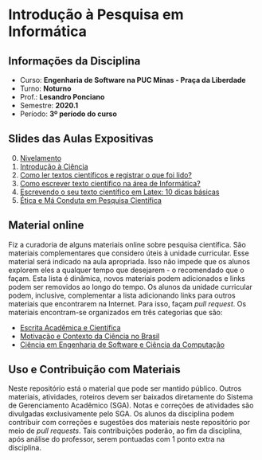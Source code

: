 # Introdução à Pesquisa em Informática 

## Informações da Disciplina
* Curso: **Engenharia de Software na PUC Minas - Praça da Liberdade**
* Turno: **Noturno**
* Prof.: **Lesandro Ponciano**
* Semestre: **2020.1**
* Período: **3º período do curso**

## Slides das Aulas Expositivas
0. [Nivelamento](https://github.com/lesandrop/Introd-Pesq-Informatica/blob/master/01-SlidesDasAulas/IPI-00-Nivelamento.pdf)
1. [Introdução à Ciência](https://github.com/lesandrop/Introd-Pesq-Informatica/blob/master/01-SlidesDasAulas/IPI-01-Introdu%C3%A7%C3%A3o%C3%80Ci%C3%AAncia.pdf)
1. [Como ler textos científicos e registrar o que foi lido?](https://github.com/lesandrop/Introd-Pesq-Informatica/blob/master/01-SlidesDasAulas/IPI-02-ComoLerTextosCient%C3%ADficos.pdf)
1. [Como escrever texto científico na área de Informática?](https://github.com/lesandrop/Introd-Pesq-Informatica/blob/master/01-SlidesDasAulas/IPI-03-Orienta%C3%A7%C3%B5esDeEscritaCientifica.pdf)
1. [Escrevendo o seu texto científico em Latex: 10 dicas básicas](https://github.com/lesandrop/Introd-Pesq-Informatica/blob/master/01-SlidesDasAulas/IPI-04-Come%C3%A7andoAUsarLatex.pdf)
1. [Ética e Má Conduta em Pesquisa Científica](https://github.com/lesandrop/Introd-Pesq-Informatica/blob/master/01-SlidesDasAulas/IPI-05-CondutaEtica.pdf)

## Material online
Fiz a curadoria de alguns materiais online sobre pesquisa científica. São materiais complementares que considero úteis à unidade curricular. Esse material será indicado na aula apropriada. Isso não impede que os alunos explorem eles a qualquer tempo que desejarem -  o recomendado que o façam. Esta lista é dinâmica, novos materiais podem adicionados e links podem ser removidos ao longo do tempo. Os alunos da unidade curricular podem, inclusive, complementar a lista adicionando links para outros materiais que encontrarem na Internet. Para isso, façam _pull request_. Os materiais encontram-se organizados em três categorias que são:
* [Escrita Acadêmica e Científica](https://github.com/lesandrop/Introd-Pesq-Informatica/blob/master/00a-MaterialOnline/Links-EscritaAcad%C3%AAmicaCient%C3%ADfica.md)
* [Motivação e Contexto da Ciência no Brasil](https://github.com/lesandrop/Introd-Pesq-Informatica/blob/master/00a-MaterialOnline/Links-Motiva%C3%A7%C3%A3oECienciaNoBrasil.md)
* [Ciência em Engenharia de Software e Ciência da Computação](https://github.com/lesandrop/Introd-Pesq-Informatica/blob/master/00a-MaterialOnline/Links-SoftwareECi%C3%AAncia.md)


## Uso e Contribuição com Materiais

Neste repositório está o material que pode ser mantido público. Outros materiais, atividades, roteiros devem ser baixados diretamente do Sistema de Gerenciamento Acadêmico (SGA). Notas e correções de atividades são divulgadas exclusivamente pelo SGA. Os alunos da disciplina podem contribuir com correções e sugestões dos materiais neste repositório por meio de _pull requests_. Tais contribuições poderão, ao fim da disciplina, após análise do professor, serem pontuadas com 1 ponto extra na disciplina.
